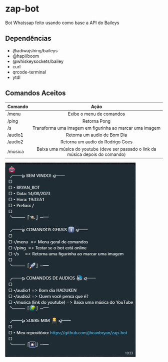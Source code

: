 # zap-bot
Bot Whatssap feito usando como base a API do Baileys <br>

## Dependências
<ul>
    <li>@adiwajshing/baileys</li>
    <li>@hapi/boom</li>
    <li>@whiskeysockets/bailey</li>
    <li>curl</li>
    <li>qrcode-terminal</li>
    <li>ytdl</li>
</ul> 

## Comandos Aceitos

| Comando |Ação |
| ------------ | :----------: |
| /menu | Exibe o menu de comandos |
| /ping | Retorna Pong|
| /s | Transforma uma imagem em figurinha ao marcar uma imagem |
| /audio1 | Retorna um audio de Bom Dia|
| /audio2 | Retorna um audio do Rodrigo Goes|
| /musica | Baixa uma música do youtube (deve ser passado o link da música depois do comando) |

<img align="center" alt="exemplo do menu do bot" src="assets/example-menu-bot.png">